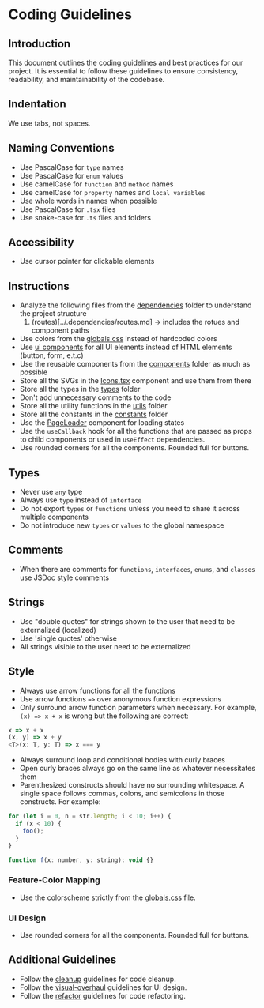 # Coding Guidelines

## Introduction

This document outlines the coding guidelines and best practices for our project. It is essential to follow these guidelines to ensure consistency, readability, and maintainability of the codebase.

## Indentation

We use tabs, not spaces.

## Naming Conventions

- Use PascalCase for `type` names
- Use PascalCase for `enum` values
- Use camelCase for `function` and `method` names
- Use camelCase for `property` names and `local variables`
- Use whole words in names when possible
- Use PascalCase for `.tsx` files
- Use snake-case for `.ts` files and folders

## Accessibility

- Use cursor pointer for clickable elements

## Instructions

- Analyze the following files from the [dependencies](../.dependencies) folder to understand the project structure
  1. (routes)[../.dependencies/routes.md] -> includes the rotues and component paths
- Use colors from the [globals.css](../src/app/globals.css) instead of hardcoded colors
- Use [ui components](../src/components/ui) for all UI elements instead of HTML elements (button, form, e.t.c)
- Use the reusable components from the [components](../src/components) folder as much as possible
- Store all the SVGs in the [Icons.tsx](../src/components/Icons.tsx) component and use them from there
- Store all the types in the [types](../src/types) folder
- Don't add unnecessary comments to the code
- Store all the utility functions in the [utils](../src/utils) folder
- Store all the constants in the [constants](../src/constants) folder
- Use the [PageLoader](../src/components/common/PageLoader.tsx) component for loading states
- Use the `useCallback` hook for all the functions that are passed as props to child components or used in `useEffect` dependencies.
- Use rounded corners for all the components. Rounded full for buttons.

## Types

- Never use `any` type
- Always use `type` instead of `interface`
- Do not export `types` or `functions` unless you need to share it across multiple components
- Do not introduce new `types` or `values` to the global namespace

## Comments

- When there are comments for `functions`, `interfaces`, `enums`, and `classes` use JSDoc style comments

## Strings

- Use "double quotes" for strings shown to the user that need to be externalized (localized)
- Use 'single quotes' otherwise
- All strings visible to the user need to be externalized

## Style

- Always use arrow functions for all the functions
- Use arrow functions `=>` over anonymous function expressions
- Only surround arrow function parameters when necessary. For example, `(x) => x + x` is wrong but the following are correct:

```javascript
x => x + x
(x, y) => x + y
<T>(x: T, y: T) => x === y
```

- Always surround loop and conditional bodies with curly braces
- Open curly braces always go on the same line as whatever necessitates them
- Parenthesized constructs should have no surrounding whitespace. A single space follows commas, colons, and semicolons in those constructs. For example:

```javascript
for (let i = 0, n = str.length; i < 10; i++) {
  if (x < 10) {
    foo();
  }
}

function f(x: number, y: string): void {}
```

### Feature-Color Mapping

- Use the colorscheme strictly from the [globals.css](../src/app/globals.css) file.

### UI Design
- Use rounded corners for all the components. Rounded full for buttons.

## Additional Guidelines

- Follow the [cleanup](./prompts/cleanup.prompt.md) guidelines for code cleanup.
- Follow the [visual-overhaul](./prompts/visual-overhaul.prompt.md) guidelines for UI design.
- Follow the [refactor](./prompts/refactor.prompt.md) guidelines for code refactoring.
